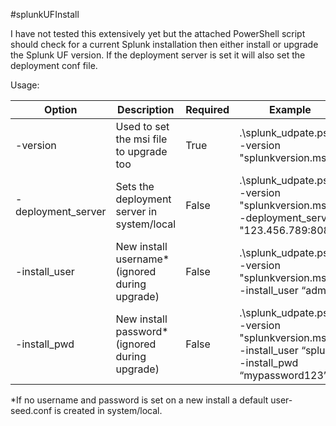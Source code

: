 #splunkUFInstall

I have not tested this extensively yet but the attached PowerShell script should check for a current Splunk installation then either install or upgrade the Splunk UF version.  If the deployment server is set it will also set the deployment conf file. 
 
Usage:

Option | Description | Required | Example
-------|-------------|----------|---------
-version | Used to set the msi file to upgrade too | True | .\splunk_udpate.ps1 -version "splunkversion.msi"
-deployment_server | Sets the deployment server in system/local | False | .\splunk_udpate.ps1 -version "splunkversion.msi" -deployment_server "123.456.789:8089"
-install_user | New install username* (ignored during upgrade) | False | .\splunk_udpate.ps1 -version "splunkversion.msi" -install_user “admin”
-install_pwd | New install password* (ignored during upgrade) | False | .\splunk_udpate.ps1 -version "splunkversion.msi" -install_user “splunk” -install_pwd “mypassword123”
*If no username and password is set on a new install a default user-seed.conf is created in system/local.
